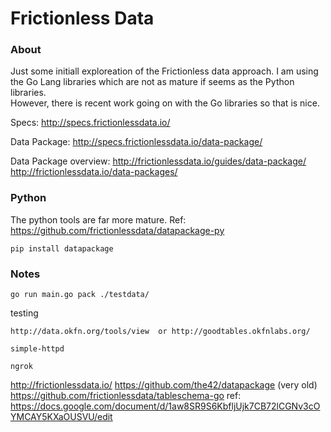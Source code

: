 # Frictionless Data

### About
Just some initiall exploreation of the Frictionless data approach.  I am using 
the Go Lang libraries which are not as mature if seems as the Python libraries.  
However, there is recent work going on with the Go libraries so that is nice. 

Specs:  http://specs.frictionlessdata.io/

Data Package:  http://specs.frictionlessdata.io/data-package/ 

Data Package overview: 
http://frictionlessdata.io/guides/data-package/
http://frictionlessdata.io/data-packages/


### Python
The python tools are far more mature.   Ref: https://github.com/frictionlessdata/datapackage-py 

```
pip install datapackage
```


### Notes
```
go run main.go pack ./testdata/
```


testing
```
http://data.okfn.org/tools/view  or http://goodtables.okfnlabs.org/

simple-httpd

ngrok
```


http://frictionlessdata.io/ 
https://github.com/the42/datapackage (very old)
https://github.com/frictionlessdata/tableschema-go 
ref: https://docs.google.com/document/d/1aw8SR9S6KbfljUjk7CB72lCGNv3cOYMCAY5KXaOUSVU/edit 


